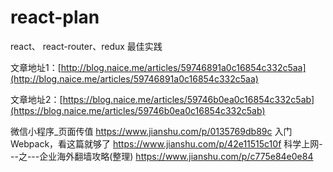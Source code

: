 # react-plan
react、 react-router、redux 最佳实践

文章地址1：[http://blog.naice.me/articles/59746891a0c16854c332c5aa](http://blog.naice.me/articles/59746891a0c16854c332c5aa)

文章地址2：[https://blog.naice.me/articles/59746b0ea0c16854c332c5ab](https://blog.naice.me/articles/59746b0ea0c16854c332c5ab)

微信小程序_页面传值 https://www.jianshu.com/p/0135769db89c
入门Webpack，看这篇就够了 https://www.jianshu.com/p/42e11515c10f
科学上网---之---企业海外翻墙攻略(整理) https://www.jianshu.com/p/c775e84e0e84
